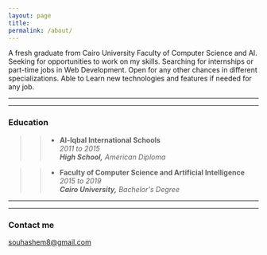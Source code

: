 ```yaml
---
layout: page
title: 
permalink: /about/
---
```


A fresh graduate from Cairo University Faculty of Computer Science and AI. Seeking for opportunities to work on my skills. Searching for internships or part-time jobs in Web Development. Open for any other chances in different specializations. Able to Learn new technologies and features if needed for any job.

----
****

### Education
>>  - **Al-Iqbal International Schools**   
_2011 to 2015_  
**_High School,_** _American Diploma_

>> - **Faculty of Computer Science and Artificial Intelligence**   
_2015 to 2019_  
**_Cairo University,_** _Bachelor's Degree_

----
****

### Contact me

[souhashem8@gmail.com](mailto:souhashem8@gmail.com)

